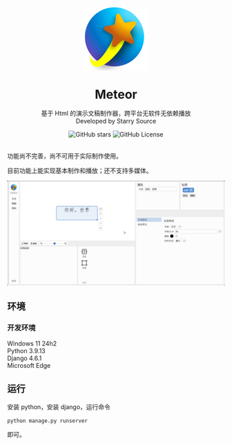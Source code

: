 <p align="center">
    <img src="./meteor.svg" width="147" height="147">
</p>

<p>
<h1 align="center" style="line-height:1;">Meteor</h1>
<p align="center">基于 Html 的演示文稿制作器，跨平台无软件无依赖播放<br>
Developed by Starry Source</p>
</p>
<p align="center" class="shields">
  <span style="text-decoration:none">
    <img src="https://img.shields.io/github/stars/starry-source/meteor" alt="GitHub stars"/>
  </span>
  <!-- <span href="https://github.com/tjy-gitnub/win12/issues" style="text-decoration:none">
    <img src="https://img.shields.io/github/issues/tjy-gitnub/win12.svg" alt="GitHub issues"/>
  </span>
  <span href="https://github.com/tjy-gitnub/win12/network" style="text-decoration:none">
    <img src="https://img.shields.io/github/forks/tjy-gitnub/win12.svg" alt="GitHub forks"/>
  </span> -->
  <span style="text-decoration:none">
    <img src="https://img.shields.io/github/license/starry-source/meteor" alt="GitHub License"/>
  </pan>
</p>

<br>
功能尚不完善，尚不可用于实际制作使用。

目前功能上能实现基本制作和播放；还不支持多媒体。

![界面截图](art/view.png)

## 环境
### 开发环境

Windows 11 24h2\
Python 3.9.13\
Django 4.6.1\
Microsoft Edge


## 运行
安装 python，安装 django，运行命令

```cmd
python manage.py runserver
```
即可。
